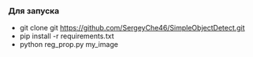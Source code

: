 ### Для запуска 
- git clone git https://github.com/SergeyChe46/SimpleObjectDetect.git
- pip install -r requirements.txt
- python reg_prop.py my_image